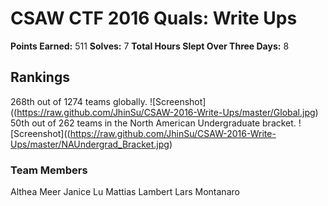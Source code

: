 # CSAW CTF 2016 Quals: Write Ups

**Points Earned:** 511
**Solves:** 7
**Total Hours Slept Over Three Days:** 8

## Rankings
268th out of 1274 teams globally.
![Screenshot]((https://raw.github.com/JhinSu/CSAW-2016-Write-Ups/master/Global.jpg)
50th out of 262 teams in the North American Undergraduate bracket.
![Screenshot]((https://raw.github.com/JhinSu/CSAW-2016-Write-Ups/master/NAUndergrad_Bracket.jpg)
### Team Members
Althea Meer
Janice Lu
Mattias Lambert
Lars Montanaro
